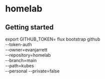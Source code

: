 # homelab


## Getting started
export GITHUB_TOKEN=<token>
flux bootstrap github \
  --token-auth \
  --owner=evanjarrett \
  --repository=homelab \
  --branch=main \
  --path=kubes \
  --personal
  --private=false